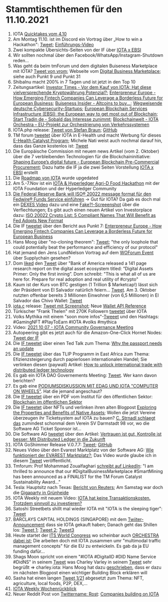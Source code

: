 # Stammtischthemen für den 11.10.2021

1.  IOTA [Quicktakes vom 4.10](https://www.youtube.com/watch?v=Dw_CZYoq-Gs)
2.  Am Montag 11.10. ist im Discord ein Vortrag über „How to win a Hackathon": [Tweet](https://twitter.com/IOTAXTeams/status/1445039733420314626); [Einführungs-Video](https://www.youtube.com/watch?v=7QPlMZLLgeg)
3.  Zwei kompakte Übersichts-Seiten von der IF über [IOTA x EBSI](https://ec.europa.eu/newsroom/dae/redirection/document/79732)
4.  Wir sollten nochmal über den Facebook/WhatsApp/Instagram-Shutdown reden...
5.  Was geht da beim tmForum und dem digitalen Buiseness Marketplace mit IOTA? [Tweet von vrom](https://twitter.com/Vrom14286662/status/1445212978920493057?s=20); Webseite vom [Digital Business Marketplace](https://dbm4.net/); siehe auch Punkt 9 und Punkt 31
6.  ShibaInu macht 200% in 7 Tagen und ist jetzt in den Top 10
7.  Zeitungsartikel: [Investor Times - Vor dem Kauf von IOTA: Hat diese vielversprechende Kryptowährung Potenzial?](https://investortimes.com/de/iota-kaufen/?amp); [Enterpreneur Europe - How Emerging Fintech Companies Can Leverage a Borderless Future for European Business](https://www.entrepreneur.com/article/386166); [Buiseness Insider - Altcoins to buy...](https://www.businessinsider.com/altcoins-to-buy-bitcoin-ether-blockchain-digital-assets-undervalued-bofa-2021-10); [Wegweisende deutsche Cybersecurity-Startups](https://www.security-insider.de/wegweisende-deutsche-cybersecurity-startups-a-1060266/); [European Blockchain Services Infrastructure (EBSI): the European way to get most out of Blockchain](https://www.finextra.com/blogposting/20963/european-blockchain-services-infrastructure-ebsi-the-european-way-to-get-most-out-of-blockchain); [Start Tradin de - Sobald das Interesse zunimmt](https://www.start-trading.de/2021/10/10/iota-sobald-das-interesse-zunimmt/); [Blockchainwelt - IOTA Orchestra – EU-Projekt zur Orchestrierung von Verkehrssystemen](https://blockchainwelt.de/iota-orchestra/)
8.  IOTA.php release: [Tweet von Stefan Braun](https://twitter.com/IOTAphp/status/1445393444025901070?s=20); [GitHub](https://github.com/iota-community/iota.php)
9.  TM forum [tweetet](https://twitter.com/tmforumorg/status/1445238578158702594?s=20) über IOTA in E-Health und macht Werbung für dieses [E-Health Catalyst Program](https://myaccount.tmforum.org/networks/9176/index.html); Michele Nati weist auch nochmal darauf hin, dass das Ganze kostenlos ist: [Tweet](https://twitter.com/michelenati/status/1445660521433235461?s=20)
10.  Die Europäische Commission mit neuem news Artikel (vom 2. Oktober) über die 7 verbleibenden Technologien für die Blockchaininitiative: [Shaping Europe’s digital future - European Blockchain Pre-Commercial Procurement](https://digital-strategy.ec.europa.eu/en/news/european-blockchain-pre-commercial-procurement); Dazu hatte die IF ja die zwei Seiten Vorstellung [IOTA x EBSI](https://ec.europa.eu/newsroom/dae/redirection/document/79732) erstellt
11.  Die [Roadmap von IOTA](https://roadmap.iota.org/) wurde upgedated
12.  Am 5.-7.Nov ist ein [IOTA & Hyperledger Agri-D Food Hackathon](https://hack.agri-d.org/docs/about-the-hack/) mit der IOTA Foundation und der Hyperledger Community
13.  [Die Federal Reserve Bank will ISO® 20022 message format für den Fedwire® Funds Service einführen](https://www.federalreserve.gov/newsevents/pressreleases/other20211004a.htm) -> Gut für IOTA? Da gab es doch mal ein [DEXES Video](https://www.youtube.com/watch?v=QUBVWOZb9xY&t=1811s) dazu und eine [Fake?!-Screeenshot](https://twitter.com/777Libertas/status/1445320506261921795?s=20) über die Verflechtungen; Es gibt auch einen neuen Artikel von Investorplace dazu: [ISO 20022 Crypto List: 5 Compliant Names That Will Benefit as Fed Adopts New Format](https://investorplace.com/2021/10/iso-20022-crypto-list-5-compliant-names-that-will-benefit-as-fed-adopts-new-format/amp/?__twitter_impression=true)
14.  Die IF [tweetet](https://twitter.com/iota/status/1445664364745297929?s=20) über den Bericht aus Punkt 7: [Enterpreneur Europe - How Emerging Fintech Companies Can Leverage a Borderless Future for European Business](https://www.entrepreneur.com/article/386166)
15.  Hans Moog über "no-cloning theorem": [Tweet](https://twitter.com/hus_qy/status/1445646886950432769?s=20); "the only loophole that could potentially beat the performance and efficiency of our protocol"
16.  Hat jemand den Jens LundNielson Vortrag auf dem [WOForum Event](https://twitter.com/iota/status/1439831803238494211?s=20) über Supplychain gesehen?
17.  Dom [liked](https://twitter.com/DomSchiener/status/1445732546373881856?s=20) den [Tweet](https://twitter.com/PastryEth/status/1445565755534184452?s=20) über "Bank of America released a 141 page research report on the digital asset ecosystem titled: “Digital Assets Primer: Only the first inning”. Dom schreibt: "This is what all of us are here for. Prepare for real adoption and real utility of #crypto"
18.  Kaum ist der Kurs von BTC gestigen (1 Trillion $ Marketcap!) lässt sich der Präsident von El Salvador natürlich feiern... [Tweet](https://twitter.com/nayibbukele/status/1445770218597326856?s=20). Am 3. Oktober nutzten offenbar bereits 3 Millionen Einwohner (von 6,5 Millionen) in El Salvador das Chivo Wallet: [Tweet](https://twitter.com/nayibbukele/status/1444775650292899840?s=20)
19.  [iota.c](https://github.com/iotaledger/iota.c/releases/tag/v0.3.0) release: [Tweet mit Screenshot](https://twitter.com/Vrom14286662/status/1445875422114185216?s=20); Neue [Wallet API Reference](https://iota-c-client.readthedocs.io/en/latest/api/wallet.html#c.mnemonic_to_seed)
20.  Türkischer "Frank Thelen" mit 270K Followern [tweetet](https://twitter.com/ErkinSahinoz/status/1445600592890515456?s=20) über IOTA
21.  Volks Mythika mit einem "soon more infos"-[Tweeet](https://twitter.com/volksmythica/status/1445040482577440779?s=20) und den Hashtags: #GamingNFT #PlayToEarn #IOTA #volks #mythica 
22.  Video: [2021 10 07 - IOTA Community Governance Meeting](https://www.youtube.com/watch?v=zk4oPGfNpiQ)
23.  Autopeering gibt es jetzt auch für die Amazon-One-Click Hornet Nodes: [Tweet der IF](https://twitter.com/iota/status/1446106319476330505?s=20)
24.  Die [IF tweetet](https://twitter.com/iota/status/1446022611037790208?s=20) über einen Ted Talk zum Thema: [Why the passport needs an update](https://www.ted.com/talks/karoli_hindriks_why_the_passport_needs_an_upgrade?utm_campaign=tedspread&utm_medium=referral&utm_source=tedcomshare#t-3188)
25.  Die [IF tweetet](https://twitter.com/iota/status/1445781178498179073?s=20) über das TLIP Programm in East Africa zum Thema: Efizienzsteigerung durch papierlosen internationalen Handel; Sie verlinken diesen (paywall) Artikel: [How to unlock international trade with distributed ledger technology](https://apolitical.co/solution-articles/en/how-to-unlock-international-trade-with-distributed-ledger-technology)
26.  Es gab ein IOTA DAO Governements Meeting: [Tweet](https://twitter.com/gregmart/status/1445770650681950212?s=20). Wer kann davon berichten?
27.  Es gab eine [PODIUMSDISKUSSION MIT EDAG UND IOTA "COMPUTER ON WHEELS"](https://www.edag.com/de/iaa-tech-talks#c22452). Hat die jemand angeschaut?
28.  Die [IF tweetet](https://twitter.com/iota/status/1446448508391862273?s=20) über ein PDF vom Institut für den öffentlichen Sektor: [Blockchain im öffentlichen Sektor](https://publicgovernance.de/media/PolicyPaper_Blockchain.pdf)
29.  Die [IF tweetet](https://twitter.com/iota/status/1446445557124407297?s=20) über NFTs und verlinken ihren alten Blogpost [Exploring the Properties and Benefits of Native Assets](https://blog.iota.org/exploring-the-properties-and-benefits-of-native-assets/); Wollen die jetzt Vereine überzeugen ihr Ticketsystem auf IOTA zu bauen? [C. Strnadl schlaegt das](https://twitter.com/archimate/status/1446513333520191488?s=20) zumindest schonmal dem Verein SV Darmstadt 98 vor, wo die Software AG Ticket Sponsor ist...
30.  Die Software AG [tweetet](https://twitter.com/softwareag_d/status/1446099492793683968?s=28) über den Artikel: [Vertrauen ist gut, Kontrolle ist besser: Mit Distributed Ledger in die Zukunft](https://www.sysbus.eu/?p=19609)
31.  IOTA GoShimmer Release V.0.7.7: [Tweet](https://twitter.com/Phylo79288735/status/1446795052852789251?s=20); [GitHub](https://github.com/iotaledger/goshimmer)
32.  Neues Video über den Evarest Marktplatz von der Software AG: [Wie funktioniert der EVAREST Marktplatz?](https://www.youtube.com/watch?v=LGvG5GMEfrI&t=6s); Das Video wurde glaube ich in diesem [Tweet](https://twitter.com/GabrieleStrobel/status/1446418084844253188?s=20) veröffentlicht.
33. Tmforum: Prof Mohammad Zoualfaghari [schreibt auf LinkedIn](https://www.linkedin.com/posts/zoualfaghari_digitalbusinessmarketplace-smartmining-activity-6851907311636623360-WaCM/): "I am thrilled to announce that our #DigitalBusinessMarketplace #SmartMining has been announced as a FINALIST for the TM Forum Catalyst Sustainability Award..."
34. Tesla: Hauptsitz nach Texas: [Bericht von Reuters](https://www.reuters.com/business/autos-transportation/tesla-moving-headquarters-austin-texas-says-ceo-musk-2021-10-07/); Am Samstag war doch die [Gigaparty in Grünheide](https://plus.tagesspiegel.de/berlin/gigaparty-mit-chef-tesla-feiert-tag-der-offenen-tuer-in-gruenheide-273070.html?s=09)
35. IOTA Weekly mit neuem Video: [IOTA hat keine Transaktionskosten. Trotzdem sinnvoll zu investieren?](https://youtu.be/PDIhCMx7DV8) 
36. Satoshi Streetbets shillt mal wieder IOTA mit "IOTA is the sleeping tiger": [Tweet](https://twitter.com/SatoshiStBets/status/1447347088870805509?s=20)
37. BARCLAYS CAPITAL HOLDINGS (SINGAPORE) mit dem [Twiiter-Announcement](https://twitter.com/barkleycapital/status/1447354224526782468?s=20) dass sie IOTA gekauft haben; Danach geht das Shillen los: [Tweet 1](https://twitter.com/barkleycapital/status/1447428795913228296?s=20); [Tweet 2](https://twitter.com/barkleycapital/status/1447432005797351426?s=20); [Tweet3](https://twitter.com/barkleycapital/status/1447439041314504708?s=20)
38. Heute startet der [ITS World Congress](https://itsworldcongress.com/?cookie-state-change=1633927815693) wo scheinbar auch [ORCHESTRA dabei ist](https://orchestra2020.eu/events/); Die arbeiten doch mit IOTA zusammen umr "multimodal traffic management concepts" für die EU zu entwickeln. Es gab da ja EU funding dafür...
39. Shags Moon spricht von einem "#IOTA #DigitalID #DID Name Service #DidNS" in seinem [Tweet](https://twitter.com/bodlandhodl/status/1446582879299923971?s=20) was Charley Varley in seinem [Tweet](https://twitter.com/c_varley/status/1447185968067457028?s=20) sehr begrüßt => charley.iota: Hans Moog hat dazu [geschrieben](https://twitter.com/hus_qy/status/1446826085426020357?s=20), dass er dazu im nächsten Blogpost einen wichtiger Building Block erklären will
40. Sasha hat einen langen [Tweet 1/21](https://twitter.com/sascha1337/status/1446759657674997760?s=20) abgesetzt zum Thema: NFT, agriculture, local foods, P2P, DEX,... 
41. [IOTA Weekly Wochenrückblick](https://www.iota-talk.com/index.php?article-amp/126-wochenr%C3%BCckblick-vom-3-bis-9-oktober-2021/)
42. Neuer Reddit Post von [Twittername: Rost](https://twitter.com/rostcrypto/status/1447460965549756417?s=20): [Companies building on IOTA](https://www.reddit.com/r/Iota/comments/q56wtj/companies_building_on_iota/?utm_medium=android_app&utm_source=share)


